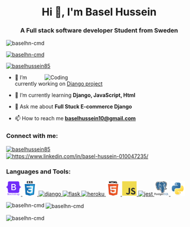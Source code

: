 <h1 align="center">Hi 👋, I'm Basel Hussein</h1>
<h3 align="center">A Full stack software developer Student from Sweden</h3>
<p align="left"> <img src="https://komarev.com/ghpvc/?username=baselhn-cmd&label=Profile%20views&color=0e75b6&style=flat" alt="baselhn-cmd" /> </p>

<p align="left"> <a href="https://github.com/ryo-ma/github-profile-trophy"><img src="https://github-profile-trophy.vercel.app/?username=baselhn-cmd" alt="baselhn-cmd" /></a> </p>

<p align="left"> <a href="https://twitter.com/baselhussein85" target="blank"><img src="https://img.shields.io/twitter/follow/baselhussein85?logo=twitter&style=for-the-badge" alt="baselhussein85" /></a> </p>
<img align="right" alt="Coding" width="400" src="https://cdn.dribbble.com/users/2131993/screenshots/4948736/thoughtworks-gif_dribbble.gif">

- 🔭 I’m currently working on [Django project](https://github.com/baselhn-cmd/django-blog-2)

- 🌱 I’m currently learning **Django, JavaScript, Html**

- 💬 Ask me about **Full Stuck E-commerce Django**

- 📫 How to reach me **baselhussein10@gmail.com**

<h3 align="left">Connect with me:</h3>
<p align="left">
<a href="https://twitter.com/baselhussein85" target="blank"><img align="center" src="https://raw.githubusercontent.com/rahuldkjain/github-profile-readme-generator/master/src/images/icons/Social/twitter.svg" alt="baselhussein85" height="30" width="40" /></a>
<a href="https://linkedin.com/in/https://www.[linkedin.com/in/basel-hussein-010047235/](https://www.linkedin.com/in/basel-hussein-010047235/)" target="blank"><img align="center" src="https://raw.githubusercontent.com/rahuldkjain/github-profile-readme-generator/master/src/images/icons/Social/linked-in-alt.svg" alt="https://www.linkedin.com/in/basel-hussein-010047235/" height="30" width="40" /></a>
</p>





<h3 align="left">Languages and Tools:</h3>
<p align="left"> <a href="https://getbootstrap.com" target="_blank" rel="noreferrer"> <img src="https://raw.githubusercontent.com/devicons/devicon/master/icons/bootstrap/bootstrap-plain-wordmark.svg" alt="bootstrap" width="40" height="40"/> </a> <a href="https://www.w3schools.com/css/" target="_blank" rel="noreferrer"> <img src="https://raw.githubusercontent.com/devicons/devicon/master/icons/css3/css3-original-wordmark.svg" alt="css3" width="40" height="40"/> </a> <a href="https://www.djangoproject.com/" target="_blank" rel="noreferrer"> <img src="https://cdn.worldvectorlogo.com/logos/django.svg" alt="django" width="40" height="40"/> </a> <a href="https://flask.palletsprojects.com/" target="_blank" rel="noreferrer"> <img src="https://www.vectorlogo.zone/logos/pocoo_flask/pocoo_flask-icon.svg" alt="flask" width="40" height="40"/> </a> <a href="https://heroku.com" target="_blank" rel="noreferrer"> <img src="https://www.vectorlogo.zone/logos/heroku/heroku-icon.svg" alt="heroku" width="40" height="40"/> </a> <a href="https://www.w3.org/html/" target="_blank" rel="noreferrer"> <img src="https://raw.githubusercontent.com/devicons/devicon/master/icons/html5/html5-original-wordmark.svg" alt="html5" width="40" height="40"/> </a> <a href="https://developer.mozilla.org/en-US/docs/Web/JavaScript" target="_blank" rel="noreferrer"> <img src="https://raw.githubusercontent.com/devicons/devicon/master/icons/javascript/javascript-original.svg" alt="javascript" width="40" height="40"/> </a> <a href="https://jestjs.io" target="_blank" rel="noreferrer"> <img src="https://www.vectorlogo.zone/logos/jestjsio/jestjsio-icon.svg" alt="jest" width="40" height="40"/> </a> <a href="https://www.postgresql.org" target="_blank" rel="noreferrer"> <img src="https://raw.githubusercontent.com/devicons/devicon/master/icons/postgresql/postgresql-original-wordmark.svg" alt="postgresql" width="40" height="40"/> </a> <a href="https://www.python.org" target="_blank" rel="noreferrer"> <img src="https://raw.githubusercontent.com/devicons/devicon/master/icons/python/python-original.svg" alt="python" width="40" height="40"/> </a> </p>

<p><img align="left" src="https://github-readme-stats.vercel.app/api/top-langs?username=baselhn-cmd&show_icons=true&locale=en&layout=compact" alt="baselhn-cmd" /></p>

<p>&nbsp;<img align="center" src="https://github-readme-stats.vercel.app/api?username=baselhn-cmd&show_icons=true&locale=en" alt="baselhn-cmd" /></p>

<p><img align="center" src="https://github-readme-streak-stats.herokuapp.com/?user=baselhn-cmd&" alt="baselhn-cmd" /></p>
